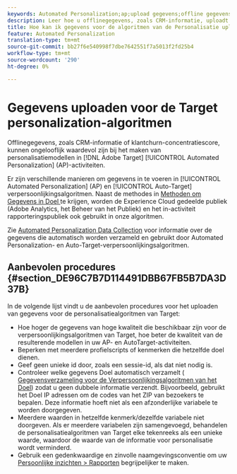 ```yaml
---
keywords: Automated Personalization;ap;upload gegevens;offline gegevens;personalisatiealgoritme;auto target;autoTarget;best practices
description: Leer hoe u offlinegegevens, zoals CRM-informatie, uploadt bij het maken van personalisatiemodellen in Adobe Target Automated Personalization (AP)-activiteiten.
title: Hoe kan ik gegevens voor de algoritmen van de Personalisatie uploaden?
feature: Automated Personalization
translation-type: tm+mt
source-git-commit: bb27f6e540998f7dbe7642551f7a5013f2fd25b4
workflow-type: tm+mt
source-wordcount: '290'
ht-degree: 0%

---
```



# Gegevens uploaden voor de Target personalization-algoritmen

Offlinegegevens, zoals CRM-informatie of klantchurn-concentratiescore, kunnen ongelooflijk waardevol zijn bij het maken van personalisatiemodellen in [!DNL Adobe Target] [!UICONTROL Automated Personalization] (AP)-activiteiten.

Er zijn verschillende manieren om gegevens in te voeren in [!UICONTROL Automated Personalization] (AP) en [!UICONTROL Auto-Target] verpersoonlijkingsalgoritmen. Naast de methodes in [Methoden om Gegevens in Doel ](/help/c-implementing-target/c-considerations-before-you-implement-target/c-methods-to-get-data-into-target/methods-to-get-data-into-target.md#concept_0069C0EFB56C4700BB33F2F35C2B9B17) te krijgen, worden de Experience Cloud gedeelde publiek (Adobe Analytics, het Beheer van het Publiek) en het in-activiteit rapporteringspubliek ook gebruikt in onze algoritmen.

Zie [Automated Personalization Data Collection](/help/c-activities/t-automated-personalization/ap-data.md) voor informatie over de gegevens die automatisch worden verzameld en gebruikt door Automated Personalization- en Auto-Target-verpersoonlijkingsalgoritmen.

## Aanbevolen procedures {#section_DE96C7B7D114491DBB67FB5B7DA3D37B}

In de volgende lijst vindt u de aanbevolen procedures voor het uploaden van gegevens voor de personalisatiealgoritmen van Target:

* Hoe hoger de gegevens van hoge kwaliteit die beschikbaar zijn voor de verpersoonlijkingsalgoritmen van Target, hoe beter de kwaliteit van de resulterende modellen in uw AP- en AutoTarget-activiteiten.
* Beperken met meerdere profielscripts of kenmerken die hetzelfde doel dienen.
* Geef geen unieke id door, zoals een sessie-id, als dat niet nodig is.
* Controleer welke gegevens Doel automatisch verzamelt ( [Gegevensverzameling voor de Verpersoonlijkingsalgoritmen van het Doel](/help/c-activities/t-automated-personalization/ap-data.md)) zodat u geen dubbele informatie verzendt. Bijvoorbeeld, gebruikt het Doel IP adressen om de codes van het ZIP van bezoekers te bepalen. Deze informatie hoeft niet als een afzonderlijke variabele te worden doorgegeven.
* Meerdere waarden in hetzelfde kenmerk/dezelfde variabele niet doorgeven. Als er meerdere variabelen zijn samengevoegd, behandelen de personalisatiealgoritmen van Target elke tekenreeks als een unieke waarde, waardoor de waarde van de informatie voor personalisatie wordt verminderd.
* Gebruik een gedenkwaardige en zinvolle naamgevingsconventie om uw [Persoonlijke inzichten > Rapporten](/help/c-reports/c-personalization-insights-reports/personalization-insights-reports.md#concept_A897070E1EDC403EB84CFB7A6ECAD767) begrijpelijker te maken.

